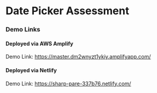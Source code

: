 # Date Picker Assessment

### Demo Links

#### Deployed via AWS Amplify
 Demo Link: https://master.dm2wnyzt1ykiy.amplifyapp.com/
#### Deployed via Netlify
 Demo Link: https://sharp-pare-337b76.netlify.com/